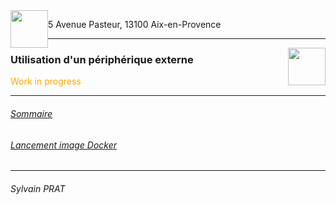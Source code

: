 <img style="height: 60px; float: left; clear: both" src="http://www.lpl-aix.fr/wp-content/uploads/2018/04/LPL_240_180.jpg" />
<img style="height: 60px; float: right; clear: both" src="https://d1.awsstatic.com/acs/characters/Logos/Docker-Logo_Horizontel_279x131.b8a5c41e56b77706656d61080f6a0217a3ba356d.png" />


5 Avenue Pasteur, 13100 Aix-en-Provence


***

###  Utilisation d'un périphérique externe

<div style='color: orange'>Work in progress</div>

---

###### <a href="https://github.com/sylvain-prat/DocDocker/blob/master/README.md">Sommaire</a>
###### <a href="https://github.com/sylvain-prat/DocDocker/blob/master/Lancer_une_image_docker/lancement_image_docker.md">Lancement image Docker</a>

---
###### Sylvain PRAT
